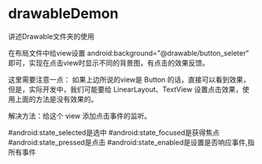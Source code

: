 # drawableDemon
讲述Drawable文件夹的使用

在布局文件中给view设置 android:background="@drawable/button_seleter" 即可，实现在点击view时显示不同的背景图，有点击的效果反馈。

这里需要注意一点：
如果上边所说的view是 Button 的话，直接可以看到效果，但是，实际开发中，我们可能要给 LinearLayout、TextView 设置点击效果，使用上面的方法是没有效果的。

解决方法：给这个 view 添加点击事件的监听。

#android:state_selected是选中
#android:state_focused是获得焦点
#android:state_pressed是点击
#android:state_enabled是设置是否响应事件,指所有事件




